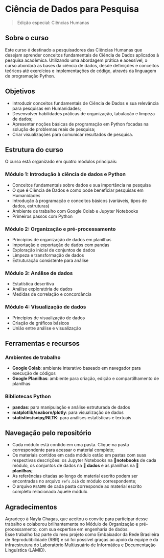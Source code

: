 # Ciência de Dados para Pesquisa
> Edição especial: Ciências Humanas

## Sobre o curso
Este curso é destinado a pesquisadores das Ciências Humanas que desejam aprender conceitos fundamentais de Ciência de Dados aplicados à pesquisa acadêmica. Utilizando uma abordagem prática e acessível, o curso abordará as bases da ciência de dados, desde definições e conceitos teóricos até exercícios e implementações de código, através da linguagem de programação Python. 

## Objetivos
* Introduzir conceitos fundamentais de Ciência de Dados e sua relevância para pesquisas em Humanidades;
* Desenvolver habilidades práticas de organização, tabulação e limpeza de dados;
* Apresentar noções básicas de programação em Python focadas na solução de problemas reais de pesquisa;
* Criar visualizações para comunicar resultados de pesquisa.
  
## Estrutura do curso
O curso está organizado em quatro módulos principais:

### Módulo 1: Introdução à ciência de dados e Python
* Conceitos fundamentais sobre dados e sua importância na pesquisa
* O que é Ciência de Dados e como pode beneficiar pesquisas em Humanidades
* Introdução à programação e conceitos básicos (variáveis, tipos de dados, estruturas)
* Ambiente de trabalho com Google Colab e Jupyter Notebooks
* Primeiros passos com Python

### Módulo 2: Organização e pré-processamento
* Princípios de organização de dados em planilhas
* Importação e exportação de dados com pandas
* Exploração inicial de conjuntos de dados
* Limpeza e transformação de dados
* Estruturação consistente para análise

### Módulo 3: Análise de dados
* Estatística descritiva
* Análise exploratória de dados
* Medidas de correlação e concordância

### Módulo 4: Visualização de dados
* Princípios de visualização de dados
* Criação de gráficos básicos
* União entre análise e visualização
  
## Ferramentas e recursos

### Ambientes de trabalho
* **Google Colab**: ambiente interativo baseado em navegador para execução de códigos
* **Google Planilhas**: ambiente para criação, edição e compartilhamento de planilhas

### Bibliotecas Python
* **pandas**: para manipulação e análise estruturada de dados
* **matplotlib/seaborn/plotly**: para visualização de dados
* **statistics/scipy/NLTK**: para análises estatísticas e textuais

## Navegação pelo repositório
* Cada módulo está contido em uma pasta. Clique na pasta correspondente para acessar o material completo;
* Os materiais contidos em cada módulo estão em pastas com suas respectivas descrições: os Jupyter Notebooks na **📁notebooks** de cada módulo, os conjuntos de dados na **📁 dados** e as planilhas na **📁 planilhas**;
* As referências citadas ao longo do material escrito podem ser encontradas no arquivo `refs.bib` do módulo correspondente;
* O arquivo `README` de cada pasta corresponde ao material escrito completo relacionado àquele módulo.

## Agradecimentos
Agradeço à Nayla Chagas, que aceitou o convite para participar desse trabalho e colaborou brilhantemente no Módulo de Organização e pré-processamento, com sua expertise em engenharia de dados.  
Esse trabalho faz parte do meu projeto como Embaixador da Rede Brasileira de Reprodutibilidade (RBR) e só foi possível graças ao apoio da equipe e da infraestrutura do Laboratório Multiusuário de Informática e Documentação Linguística (LAMID).


